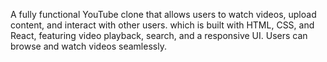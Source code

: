 A fully functional YouTube clone that allows users to watch videos, upload content, and interact with other users. which is built with HTML, CSS, and React, featuring video playback, search, and a responsive UI. Users can browse and watch videos seamlessly.
